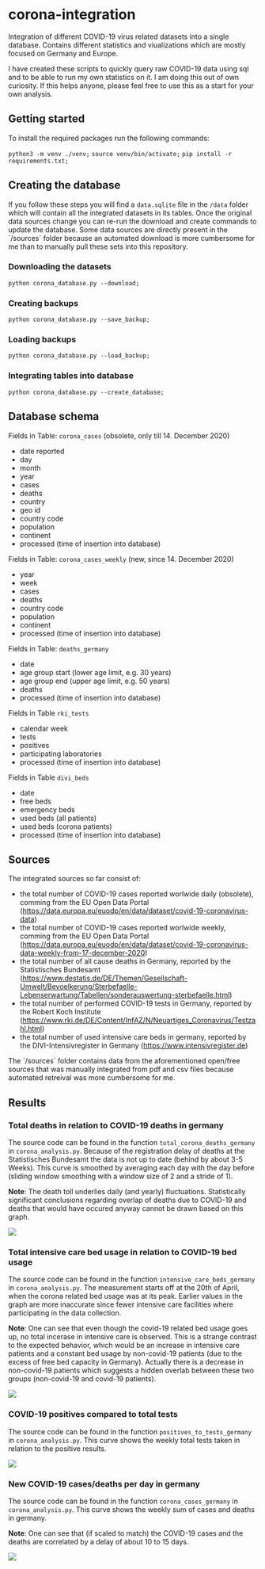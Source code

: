 # corona-integration
Integration of different COVID-19 virus related datasets into a single database. Contains different statistics and viualizations which are mostly focused on Germany and Europe.

I have created these scripts to quickly query raw COVID-19 data using sql and to be able to run my own statistics on it. I am doing this out of own curiosity. If this helps anyone, please feel free to use this as a start for your own analysis.


## Getting started
To install the required packages run the following commands:

`python3 -m venv ./venv;`
`source venv/bin/activate;`
`pip install -r requirements.txt;`


## Creating the database
If you follow these steps you will find a `data.sqlite` file in the `/data` folder which will contain all the integrated datasets in its tables. Once the original data sources change you can re-run the download and create commands to update the database. Some data sources are directly present in the ´/sources´ folder because an automated download is more cumbersome for me than to manually pull these sets into this repository.

### Downloading the datasets
`python corona_database.py --download;`

### Creating backups
`python corona_database.py --save_backup;`

### Loading backups
`python corona_database.py --load_backup;`

### Integrating tables into database
`python corona_database.py --create_database;`


## Database schema
Fields in Table: `corona_cases` (obsolete, only till 14. December 2020)
* date reported
* day
* month
* year
* cases
* deaths
* country
* geo id
* country code
* population
* continent
* processed (time of insertion into database)

Fields in Table: `corona_cases_weekly` (new, since 14. December 2020)
* year
* week
* cases
* deaths
* country code
* population
* continent
* processed (time of insertion into database)

Fields in Table: `deaths_germany`
* date
* age group start (lower age limit, e.g. 30 years)
* age group end (upper age limit, e.g. 50 years)
* deaths
* processed (time of insertion into database)

Fields in Table `rki_tests`
* calendar week
* tests
* positives
* participating laboratories
* processed (time of insertion into database)

Fields in Table `divi_beds`
* date
* free beds
* emergency beds
* used beds (all patients)
* used beds (corona patients)
* processed (time of insertion into database)


## Sources
The integrated sources so far consist of:
* the total number of COVID-19 cases reported worlwide daily (obsolete), comming from the EU Open Data Portal (https://data.europa.eu/euodp/en/data/dataset/covid-19-coronavirus-data) 
* the total number of COVID-19 cases reported worlwide weekly, comming from the EU Open Data Portal (https://data.europa.eu/euodp/en/data/dataset/covid-19-coronavirus-data-weekly-from-17-december-2020) 
* the total number of all cause deaths in Germany, reported by the Statistisches Bundesamt (https://www.destatis.de/DE/Themen/Gesellschaft-Umwelt/Bevoelkerung/Sterbefaelle-Lebenserwartung/Tabellen/sonderauswertung-sterbefaelle.html)
* the total number of performed COVID-19 tests in Germany, reported by the Robert Koch Institute (https://www.rki.de/DE/Content/InfAZ/N/Neuartiges_Coronavirus/Testzahl.html)
* the total number of used intensive care beds in germany, reported by the DIVI-Intensivregister in Germany (https://www.intensivregister.de)

The ´/sources´ folder contains data from the aforementioned open/free sources that was manually integrated from pdf and csv files because automated retreival was more cumbersome for me.


## Results

### Total deaths in relation to COVID-19 deaths in germany
The source code can be found in the function `total_corona_deaths_germany` in `corona_analysis.py`. Because of the registration delay of deaths at the Statistisches Bundesamt the data is not up to date (behind by about 3-5 Weeks). This curve is smoothed by averaging each day with the day before (sliding window smoothing with a window size of 2 and a stride of 1).

**Note**: The death toll underlies daily (and yearly) fluctuations. Statistically significant conclusions regarding overlap of deaths due to COVID-19 and deaths that would have occured anyway cannot be drawn based on this graph.

![](results/corona_total_deaths_germany.png)

### Total intensive care bed usage in relation to COVID-19 bed usage
The source code can be found in the function `intensive_care_beds_germany` in `corona_analysis.py`. The measurement starts off at the 20th of April, when the corona related bed usage was at its peak. Earlier values in the graph are more inaccurate since fewer intensive care facilities where participating in the data collection.

**Note**: One can see that even though the covid-19 related bed usage goes up, no total incerase in intensive care is observed. This is a strange contrast to the expected behavior, which would be an increase in intensive care patients and a constant bed usage by non-covid-19 patients (due to the excess of free bed capacity in Germany). Actually there is a decrease in non-covid-19 patients which suggests a hidden overlab between these two groups (non-covid-19 and covid-19 patients).

![](results/intensive_care_beds_germany.png)

### COVID-19 positives compared to total tests
The source code can be found in the function `positives_to_tests_germany` in `corona_analysis.py`. This curve shows the weekly total tests taken in relation to the positive results.

![](results/test_positive_ratio_germany.png)

### New COVID-19 cases/deaths per day in germany
The source code can be found in the function `corona_cases_germany` in `corona_analysis.py`. This curve shows the weekly sum of cases and deaths in germany.

**Note**: One can see that (if scaled to match) the COVID-19 cases and the deaths are correlated by a delay of about 10 to 15 days.

![](results/corona_new_cases_germany.png)
